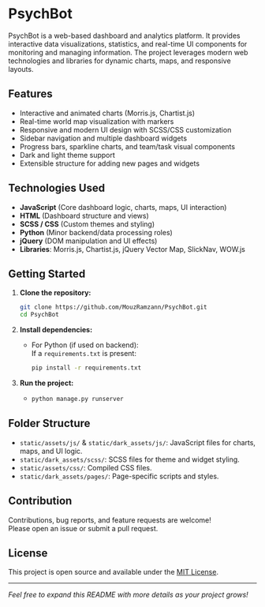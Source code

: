 # PsychBot

PsychBot is a web-based dashboard and analytics platform. It provides interactive data visualizations, statistics, and real-time UI components for monitoring and managing information. The project leverages modern web technologies and libraries for dynamic charts, maps, and responsive layouts.

## Features

- Interactive and animated charts (Morris.js, Chartist.js)
- Real-time world map visualization with markers
- Responsive and modern UI design with SCSS/CSS customization
- Sidebar navigation and multiple dashboard widgets
- Progress bars, sparkline charts, and team/task visual components
- Dark and light theme support
- Extensible structure for adding new pages and widgets

## Technologies Used

- **JavaScript** (Core dashboard logic, charts, maps, UI interaction)
- **HTML** (Dashboard structure and views)
- **SCSS / CSS** (Custom themes and styling)
- **Python** (Minor backend/data processing roles)
- **jQuery** (DOM manipulation and UI effects)
- **Libraries**: Morris.js, Chartist.js, jQuery Vector Map, SlickNav, WOW.js

## Getting Started

1. **Clone the repository:**
    ```bash
    git clone https://github.com/MouzRamzann/PsychBot.git
    cd PsychBot
    ```

2. **Install dependencies:**
    - For Python (if used on backend):  
      If a `requirements.txt` is present:
      ```bash
      pip install -r requirements.txt
      ```

3. **Run the project:**
    - ```bash
      python manage.py runserver
      ```

## Folder Structure

- `static/assets/js/` & `static/dark_assets/js/`: JavaScript files for charts, maps, and UI logic.
- `static/dark_assets/scss/`: SCSS files for theme and widget styling.
- `static/assets/css/`: Compiled CSS files.
- `static/dark_assets/pages/`: Page-specific scripts and styles.

## Contribution

Contributions, bug reports, and feature requests are welcome!  
Please open an issue or submit a pull request.

## License

This project is open source and available under the [MIT License](LICENSE).

---

*Feel free to expand this README with more details as your project grows!*
